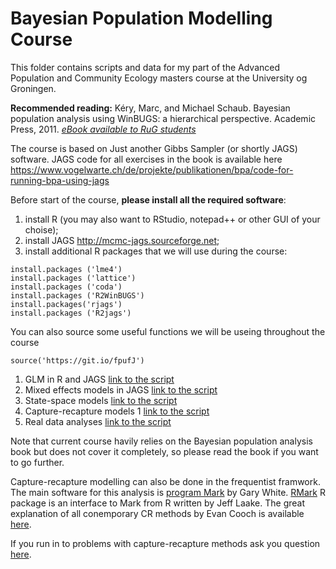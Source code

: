 # Bayesian Population Modelling Course
This folder contains scripts and data for my part of the Advanced Population and Community Ecology masters course at the University og Groningen.

**Recommended reading:**
Kéry, Marc, and Michael Schaub. Bayesian population analysis using WinBUGS: a hierarchical perspective. Academic Press, 2011. [_eBook available to RuG students_](http://search.ebscohost.com.proxy-ub.rug.nl/login.aspx?direct=true&db=nlebk&AN=407875&site=ehost-live&scope=site&ebv=EB&ppid=pp_iii)

The course is based on Just another Gibbs Sampler (or shortly JAGS) software.
JAGS code for all exercises in the book is available here https://www.vogelwarte.ch/de/projekte/publikationen/bpa/code-for-running-bpa-using-jags

Before start of the course, **please install all the required software**:

1. install R (you may also want to RStudio, notepad++ or other GUI of your choise);
2. install JAGS http://mcmc-jags.sourceforge.net;
3. install additional R packages that we will use during the course:
```{r}
install.packages ('lme4')
install.packages ('lattice')
install.packages ('coda')
install.packages ('R2WinBUGS')
install.packages('rjags')
install.packages ('R2jags')
```
You can also source some useful functions we will be useing throughout the course
```{r}
source('https://git.io/fpufJ')
```

1. GLM in R and JAGS [link to the script](https://github.com/eldarrak/Bayesian-Population-Modelling-Course/blob/master/1-GLMS.R)
2. Mixed effects models in JAGS [link to the script](https://github.com/eldarrak/Bayesian-Population-Modelling-Course/blob/master/2-Mixed_effects_GLMs.R)
3. State-space models [link to the script](https://github.com/eldarrak/Bayesian-Population-Modelling-Course/blob/master/3-state-space-models.R)
4. Capture-recapture models 1 [link to the script](https://github.com/eldarrak/Bayesian-Population-Modelling-Course/blob/master/4-capture-recapture-1.R)
5. Real data analyses [link to the script](https://github.com/eldarrak/Bayesian-Population-Modelling-Course/blob/master/real-data_analyses.R)

Note that current course havily relies on the Bayesian population analysis book but does not cover it completely, so please read the book if you want to go further.

Capture-recapture modelling can also be done in the frequentist framwork. The main software for this analysis is [program Mark](http://www.phidot.org/software/mark/) by Gary White. [RMark](https://cran.r-project.org/web/packages/RMark/index.html) R package is an interface to Mark from R written by Jeff Laake. The great explanation of all conemporary CR methods by Evan Cooch is available [here](http://www.phidot.org/software/mark/docs/book/). 

If you run in to problems with capture-recapture methods ask you question [here](http://www.phidot.org/forum/index.php).


